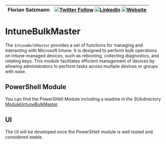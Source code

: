 |Florian Salzmann|[![Twitter Follow](https://img.shields.io/badge/Twitter-1DA1F2?style=for-the-badge&logo=twitter&logoColor=white)](https://twitter.com/FlorianSLZ/)  [![LinkedIn](https://img.shields.io/badge/LinkedIn-0077B5?style=for-the-badge&logo=linkedin&logoColor=white)](https://www.linkedin.com/in/fsalzmann/)  [![Website](https://img.shields.io/badge/website-000000?style=for-the-badge&logo=About.me&logoColor=white)](https://scloud.work/en/about)|
|----------------|-------------------------------|

# IntuneBulkMaster 
The `IntuneBulkMaster` provides a set of functions for managing and interacting with Microsoft Intune. It is designed to perform bulk operations on Intune-managed devices, such as rebooting, collecting diagnostics, and rotating keys. This module facilitates efficient management of devices by allowing administrators to perform tasks across multiple devices or groups with ease.

## PowerShell Module
You can find the PowerSHell Module including a readme in the SUbdirectory [Module\IntuneBulkMaster](https://github.com/FlorianSLZ/IntuneBulkMaster/tree/main/Module/IntuneBulkMaster)
## UI
The UI will be developed once the PowerSHell module is well tested and considered stable. 
